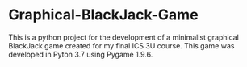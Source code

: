 # Graphical-BlackJack-Game
This is a python project for the development of a minimalist graphical BlackJack game created for my final ICS 3U course. This game was developed in Pyton 3.7 using Pygame 1.9.6.
